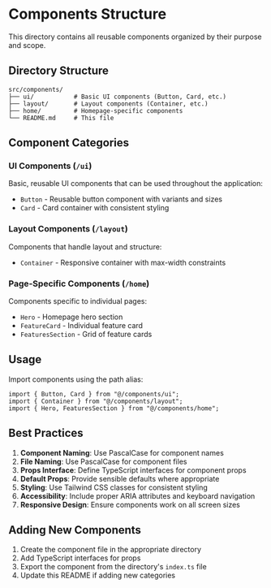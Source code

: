 # Components Structure

This directory contains all reusable components organized by their purpose and scope.

## Directory Structure

```
src/components/
├── ui/           # Basic UI components (Button, Card, etc.)
├── layout/       # Layout components (Container, etc.)
├── home/         # Homepage-specific components
└── README.md     # This file
```

## Component Categories

### UI Components (`/ui`)

Basic, reusable UI components that can be used throughout the application:

- `Button` - Reusable button component with variants and sizes
- `Card` - Card container with consistent styling

### Layout Components (`/layout`)

Components that handle layout and structure:

- `Container` - Responsive container with max-width constraints

### Page-Specific Components (`/home`)

Components specific to individual pages:

- `Hero` - Homepage hero section
- `FeatureCard` - Individual feature card
- `FeaturesSection` - Grid of feature cards

## Usage

Import components using the path alias:

```tsx
import { Button, Card } from "@/components/ui";
import { Container } from "@/components/layout";
import { Hero, FeaturesSection } from "@/components/home";
```

## Best Practices

1. **Component Naming**: Use PascalCase for component names
2. **File Naming**: Use PascalCase for component files
3. **Props Interface**: Define TypeScript interfaces for component props
4. **Default Props**: Provide sensible defaults where appropriate
5. **Styling**: Use Tailwind CSS classes for consistent styling
6. **Accessibility**: Include proper ARIA attributes and keyboard navigation
7. **Responsive Design**: Ensure components work on all screen sizes

## Adding New Components

1. Create the component file in the appropriate directory
2. Add TypeScript interfaces for props
3. Export the component from the directory's `index.ts` file
4. Update this README if adding new categories
